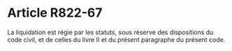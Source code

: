 # Article R822-67

La liquidation est régie par les statuts, sous réserve des dispositions du code civil, et de celles du livre II et du présent paragraphe du présent code.
